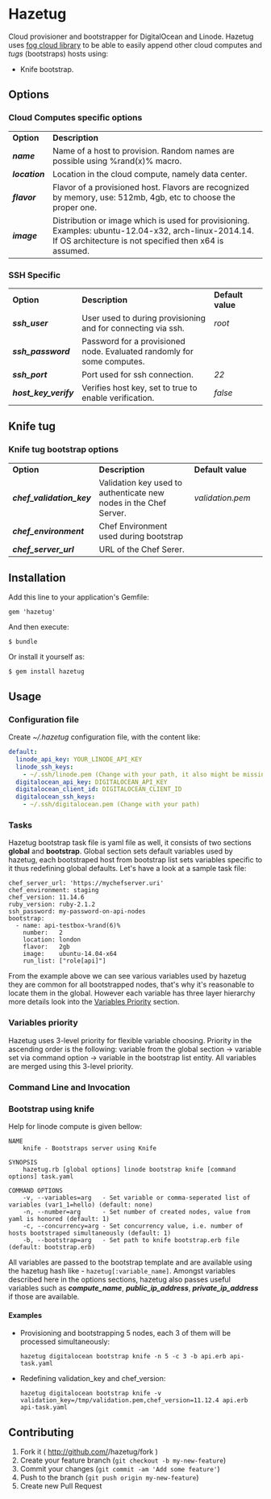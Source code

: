 # Hazetug

Cloud provisioner and bootstrapper for DigitalOcean and Linode.
Hazetug uses [fog cloud library](http://fog.io) to be able to easily append other cloud computes and *tugs* (bootstraps) hosts using:

* Knife bootstrap.

## Options

### Cloud Computes specific options

<table>
    <tr>
        <td><b>Option</b></td>
        <td><b>Description</b></td>
    </tr>
    <tr>
        <td><b><i>name</i></b></td>
        <td>Name of a host to provision. Random names are possible using %rand(x)% macro.</td>
    </tr>
    <tr>
        <td><b><i>location</i></b></td>
        <td>Location in the cloud compute, namely data center.</td>
    </tr>
    <tr>
        <td><b><i>flavor</i></b></td>
        <td>Flavor of a provisioned host. Flavors are recognized by memory, use: 512mb, 4gb, etc to choose the proper one.</td>
    </tr>
    <tr>
        <td><b><i>image</i></b></td>
        <td>Distribution or image which is used for provisioning. Examples: ubuntu-12.04-x32, arch-linux-2014.14. If OS architecture is not specified then x64 is assumed.</td>
    </tr>
</table>

### SSH Specific

<table>
    <tr>
        <td><b>Option</b></td>
        <td><b>Description</b></td>
        <td><b>Default value</b></td>
    </tr>
    <tr>
        <td><b><i>ssh_user</i></b></td>
        <td>User used to during provisioning and for connecting via ssh.</td>
        <td><i>root</i><td>
    </tr>
    <tr>
        <td><b><i>ssh_password</i></b></td>
        <td>Password for a provisioned node. Evaluated randomly for some computes.</td>
        <td></td>
    </tr>
    <tr>
        <td><b><i>ssh_port</i></b></td>
        <td>Port used for ssh connection.</td>
        <td><i>22</i><td>
    </tr>
    <tr>
        <td><b><i>host_key_verify</i></b></td>
        <td>Verifies host key, set to true to enable verification.</td>
        <td><i>false</i><td>
    </tr>
</table>

## Knife tug

### Knife tug bootstrap options

<table>
    <tr>
        <td><b>Option</b></td>
        <td><b>Description</b></td>
        <td><b>Default value</b></td>
    </tr>
    <tr>
        <td><b><i>chef_validation_key</i></b></td>
        <td>Validation key used to authenticate new nodes in the Chef Server.</td>
        <td><i>validation.pem</i><td>
    </tr>
    <tr>
        <td><b><i>chef_environment</i></b></td>
        <td>Chef Environment used during bootstrap</td>
        <td></td>
    </tr>
    <tr>
        <td><b><i>chef_server_url</i></b></td>
        <td>URL of the Chef Serer.</td>
        <td></td>
    </tr>
</table>

## Installation

Add this line to your application's Gemfile:

    gem 'hazetug'

And then execute:

    $ bundle

Or install it yourself as:

    $ gem install hazetug

## Usage

### Configuration file

Create *~/.hazetug* configuration file, with the content like:

```yaml
default:
  linode_api_key: YOUR_LINODE_API_KEY
  linode_ssh_keys:
    - ~/.ssh/linode.pem (Change with your path, it also might be missing)
  digitalocean_api_key: DIGITALOCEAN_API_KEY
  digitalocean_client_id: DIGITALOCEAN_CLIENT_ID
  digitalocean_ssh_keys:
    - ~/.ssh/digitalocean.pem (Change with your path)
```

### Tasks

Hazetug bootstrap task file is yaml file as well, it consists of two sections **global** and **bootstrap**. Global section sets default variables used by hazetug, each bootstraped host from bootstrap list sets variables specific to it thus redefining global defaults. Let's have a look at a sample task file:

```
chef_server_url: 'https://mychefserver.uri'
chef_environment: staging
chef_version: 11.14.6
ruby_version: ruby-2.1.2
ssh_password: my-password-on-api-nodes
bootstrap:
  - name: api-testbox-%rand(6)%
    number:   2
    location: london
    flavor:   2gb
    image:    ubuntu-14.04-x64
    run_list: ["role[api]"]
```

From the example above we can see various variables used by hazetug they are common for all bootstrapped nodes, that's why it's reasonable to locate them in the global. However each variable has three layer hierarchy more details look into the [Variables Priority](README.md#variables-priority) section.

### Variables priority

Hazetug uses 3-level priority for flexible variable choosing. Priority in the ascending order is the following: variable from the global section -> variable set via command option -> variable in the bootstrap list entity.
All variables are merged using this 3-level priority.


### Command Line and Invocation

### Bootstrap using knife

Help for linode compute is given bellow:

```
NAME
    knife - Bootstraps server using Knife

SYNOPSIS
    hazetug.rb [global options] linode bootstrap knife [command options] task.yaml

COMMAND OPTIONS
    -v, --variables=arg   - Set variable or comma-seperated list of variables (var1_1=hello) (default: none)
    -n, --number=arg      - Set number of created nodes, value from yaml is honored (default: 1)
    -c, --concurrency=arg - Set concurrency value, i.e. number of hosts bootstraped simultaneously (default: 1)
    -b, --bootstrap=arg   - Set path to knife bootstrap.erb file (default: bootstrap.erb)
```

All variables are passed to the bootstrap template and are available using the hazetug hash like - `hazetug[:variable_name]`. Amongst variables described here in the options sections, hazetug also passes useful variables such as ***compute_name***, ***public_ip_address***, ***private_ip_address*** if those are available.

#### Examples

* Provisioning and bootstrapping 5 nodes, each 3 of them will be processed simultaneously:
  
  `hazetug digitalocean bootstrap knife -n 5 -c 3 -b api.erb api-task.yaml`
  
* Redefining validation_key and chef_version:
  
  `hazetug digitalocean bootstrap knife -v validation_key=/tmp/validation.pem,chef_version=11.12.4 api.erb api-task.yaml`

## Contributing

1. Fork it ( http://github.com/<my-github-username>/hazetug/fork )
2. Create your feature branch (`git checkout -b my-new-feature`)
3. Commit your changes (`git commit -am 'Add some feature'`)
4. Push to the branch (`git push origin my-new-feature`)
5. Create new Pull Request
